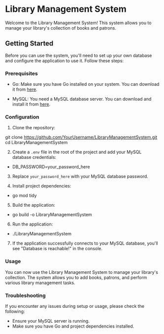 # Library Management System

Welcome to the Library Management System! This system allows you to manage your library's collection of books and patrons.

## Getting Started

Before you can use the system, you'll need to set up your own database and configure the application to use it. Follow these steps:

### Prerequisites

- Go: Make sure you have Go installed on your system. You can download it from [here](https://golang.org/dl/).

- MySQL: You need a MySQL database server. You can download and install it from [here](https://dev.mysql.com/downloads/installer/).

### Configuration

1. Clone the repository:

git clone https://github.com/YourUsername/LibraryManagementSystem.git
cd LibraryManagementSystem


2. Create a `.env` file in the root of the project and add your MySQL database credentials:

- DB_PASSWORD=your_password_here

3. Replace `your_password_here` with your MySQL database password.

4. Install project dependencies:

- go mod tidy


5. Build the application:

- go build -o LibraryManagementSystem

6. Run the application:

- ./LibraryManagementSystem


7. If the application successfully connects to your MySQL database, you'll see "Database is reachable!" in the console.

### Usage

You can now use the Library Management System to manage your library's collection. The system allows you to add books, patrons, and perform various library management tasks.

### Troubleshooting

If you encounter any issues during setup or usage, please check the following:

- Ensure your MySQL server is running.
- Make sure you have Go and project dependencies installed.





